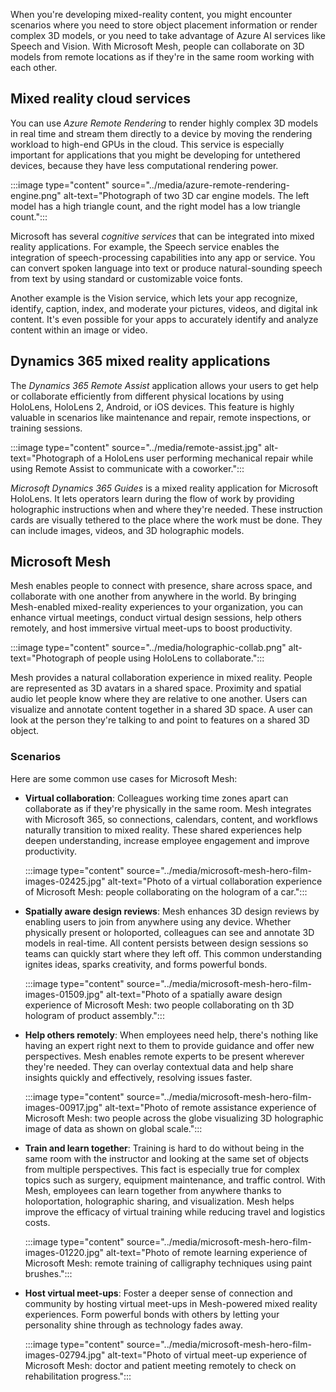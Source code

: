 When you're developing mixed-reality content, you might encounter scenarios where you need to store object placement information or render complex 3D models, or you need to take advantage of Azure AI services like Speech and Vision. With Microsoft Mesh, people can collaborate on 3D models from remote locations as if they're in the same room working with each other.

## Mixed reality cloud services

You can use *Azure Remote Rendering* to render highly complex 3D models in real time and stream them directly to a device by moving the rendering workload to high-end GPUs in the cloud. This service is especially important for applications that you might be developing for untethered devices, because they have less computational rendering power.

:::image type="content" source="../media/azure-remote-rendering-engine.png" alt-text="Photograph of two 3D car engine models. The left model has a high triangle count, and the right model has a low triangle count.":::

Microsoft has several *cognitive services* that can be integrated into mixed reality applications. For example, the Speech service enables the integration of speech-processing capabilities into any app or service. You can convert spoken language into text or produce natural-sounding speech from text by using standard or customizable voice fonts.

Another example is the Vision service, which lets your app recognize, identify, caption, index, and moderate your pictures, videos, and digital ink content. It's even possible for your apps to accurately identify and analyze content within an image or video.

## Dynamics 365 mixed reality applications

The *Dynamics 365 Remote Assist* application allows your users to get help or collaborate efficiently from different physical locations by using HoloLens, HoloLens 2, Android, or iOS devices. This feature is highly valuable in scenarios like maintenance and repair, remote inspections, or training sessions.

:::image type="content" source="../media/remote-assist.jpg" alt-text="Photograph of a HoloLens user performing mechanical repair while using Remote Assist to communicate with a coworker.":::

*Microsoft Dynamics 365 Guides* is a mixed reality application for Microsoft HoloLens. It lets operators learn during the flow of work by providing holographic instructions when and where they're needed. These instruction cards are visually tethered to the place where the work must be done. They can include images, videos, and 3D holographic models.

## Microsoft Mesh

Mesh enables people to connect with presence, share across space, and collaborate with one another from anywhere in the world. By bringing Mesh-enabled mixed-reality experiences to your organization, you can enhance virtual meetings, conduct virtual design sessions, help others remotely, and host immersive virtual meet-ups to boost productivity.  

:::image type="content" source="../media/holographic-collab.png" alt-text="Photograph of people using HoloLens to collaborate.":::

Mesh provides a natural collaboration experience in mixed reality. People are represented as 3D avatars in a shared space. Proximity and spatial audio let people know where they are relative to one another. Users can visualize and annotate content together in a shared 3D space. A user can look at the person they're talking to and point to features on a shared 3D object.

### Scenarios

Here are some common use cases for Microsoft Mesh:  

- **Virtual collaboration**: Colleagues working time zones apart can collaborate as if they're physically in the same room. Mesh integrates with Microsoft 365, so connections, calendars, content, and workflows naturally transition to mixed reality. These shared experiences help deepen understanding, increase employee engagement and improve productivity.

     :::image type="content" source="../media/microsoft-mesh-hero-film-images-02425.jpg" alt-text="Photo of a virtual collaboration experience of Microsoft Mesh: people collaborating on the hologram of a car.":::

- **Spatially aware design reviews**: Mesh enhances 3D design reviews by enabling users to join from anywhere using any device. Whether physically present or holoported, colleagues can see and annotate 3D models in real-time. All content persists between design sessions so teams can quickly start where they left off. This common understanding ignites ideas, sparks creativity, and forms powerful bonds.

     :::image type="content" source="../media/microsoft-mesh-hero-film-images-01509.jpg" alt-text="Photo of a spatially aware design experience of Microsoft Mesh: two people collaborating on th 3D hologram of product assembly.":::

- **Help others remotely**: When employees need help, there's nothing like having an expert right next to them to provide guidance and offer new perspectives. Mesh enables remote experts to be present wherever they're needed. They can overlay contextual data and help share insights quickly and effectively, resolving issues faster.

    :::image type="content" source="../media/microsoft-mesh-hero-film-images-00917.jpg" alt-text="Photo of remote assistance experience of Microsoft Mesh: two people across the globe visualizing 3D holographic image of data as shown on global scale.":::

- **Train and learn together**: Training is hard to do without being in the same room with the instructor and looking at the same set of objects from multiple perspectives. This fact is especially true for complex topics such as surgery, equipment maintenance, and traffic control. With Mesh, employees can learn together from anywhere thanks to holoportation, holographic sharing, and visualization. Mesh helps improve the efficacy of virtual training while reducing travel and logistics costs.

     :::image type="content" source="../media/microsoft-mesh-hero-film-images-01220.jpg" alt-text="Photo of remote learning experience of Microsoft Mesh: remote training of calligraphy techniques using paint brushes.":::

- **Host virtual meet-ups**: Foster a deeper sense of connection and community by hosting virtual meet-ups in Mesh-powered mixed reality experiences. Form powerful bonds with others by letting your personality shine through as technology fades away.

     :::image type="content" source="../media/microsoft-mesh-hero-film-images-02794.jpg" alt-text="Photo of virtual meet-up experience of Microsoft Mesh: doctor and patient meeting remotely to check on rehabilitation progress.":::
